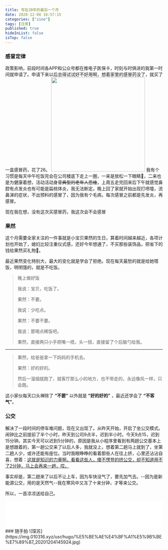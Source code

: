 ```yaml
---
title: 写在20年的最后一个月
date: 2020-12-08 16:57:15
categories: ["zine"] 
tags: [日常]
published: true
hideInList: false
isTop: false
---
```

### 感冒定律

政策影响，前段时间各APP和公众号都在推电子医保卡，时刻与时俱进的我第一时间就申请了。申请下来以后总得试试好不好用啊，想着家里的感冒药没了，就买了一盒感冒药，花了26。
<img src="https://img.010316.xyz/usr/hugo/%E5%BE%AE%E4%BF%A1%E5%9B%BE%E7%89%87_20201209092300.png" width="300" class="right">
我有个习惯是每天中午吃饭完会在公司楼底下走上一圈，一来是放松一下眼睛👀，二来也是为健康着想，活动活动身骨~~典型的老年人思维~~，上周五走完回来后下午就感觉鼻腔有点发炎也有可能是扁桃体炎，我无法断定。晚上回了家就开始出现打喷嚏，流鼻涕的症状，不出预料的感冒了，因为我有个毛病，每次感冒之前都是先发炎，再感冒。

现在我在想，没有这次买感冒药，我这次会不会感冒





### 果然

这个月需要全家关注的一件事就是小宝贝果然的生日，算着时间越来越近，各项计划也开始了，媳妇比较注重仪式感，还好今年想通了，不买那些装饰品，把省下的钱给果然买礼物🎁。

最近果然变化特别大，最大的变化就是学会了拒绝。现在每天最愁的就是给她喂饭，明明饿的，就是不吃饭。

> 晚上做好饭
>
> 我说：宝贝，吃饭了。
>
> 果然：不要。
>
> 我说：少吃点。
>
> 果然：不要不要。
>
> 我说：那喝点稀饭吧。
>
> 果然，直接两只小手把嘴一捂，头一扭，直接留了个后脑勺给我。
------
> 果然，给爸爸拿一下妈妈的手机去。
>
> 果然：好的好的。
>
> 然后一溜烟就跑了，就客厅那么小的地方，也不带走的，永远像风一样，只会跑。

这小家伙每天口头禅除了 **“不要”** 以外就是 **“好的好的”** ，最近还学会了 **“不客气”**。

### 公交

解决了一段时间的停车难问题，现在又出现了。从昨天开始，开启了坐公交模式。闹钟比之前提前了半个小时，昨天到公司9点半，迟到半小时。今天9点15，迟到15分钟。其实今天可以迟到5分钟的，原因是我从小程序里看到有两趟公交基本上是想跟着的，第一趟公交来了以后人多，我就没上，想着第二趟马上就到了，坐第二趟人少，或许还能有座位。当时我眼睁睁的看着那些人在往上挤，心里还沾沾自喜，想着：<u>这就是知识的力量啊，看看这些人，傻不愣登的挤公交，却不知道用不了2分钟，马上会再来一趟，哎。</u>

事实却是，第二趟来了以后不让上车，因为车快没气了，要先加气去。--因为是新能源公交，用的是天然气--我在寒风中又冻了十来分钟，才等来公交。

所以，一首凉凉送给自己。
<iframe frameborder="no" border="0" marginwidth="0" marginheight="0" width="100%" height="86" src="//music.163.com/outchain/player?type=2&id=472137697&auto=0&height=66"></iframe>
### 随手拍
![琛苏](https://img.010316.xyz/usr/hugo/%E5%BE%AE%E4%BF%A1%E5%9B%BE%E7%89%87_20201204145924.jpg)


